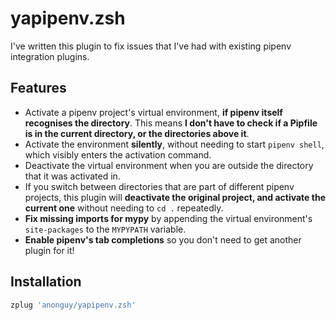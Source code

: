 # yapipenv.zsh

I've written this plugin to fix issues that I've had with existing pipenv integration plugins. <br/>

## Features
- Activate a pipenv project's virtual environment, **if pipenv itself recognises the directory**. This means **I don't have to check if a Pipfile is in the current directory, or the directories above it**. <br/>
- Activate the environment **silently**, without needing to start `pipenv shell`, which visibly enters the activation command.
- Deactivate the virtual environment when you are outside the directory that it was activated in.
- If you switch between directories that are part of different pipenv projects, this plugin will **deactivate the original project, and activate the current one** without needing to `cd .` repeatedly.
- **Fix missing imports for mypy** by appending the virtual environment's `site-packages` to the `MYPYPATH` variable.
- **Enable pipenv's tab completions** so you don't need to get another plugin for it!

## Installation
```bash
zplug 'anonguy/yapipenv.zsh'
```
